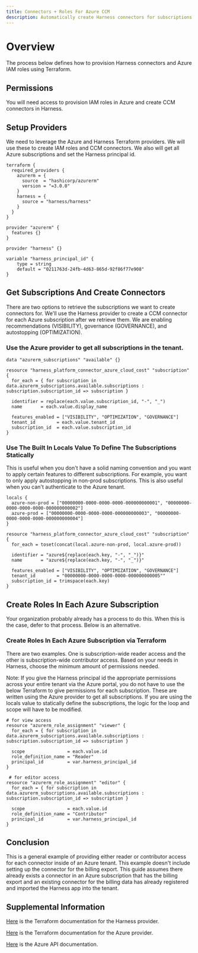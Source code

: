 ```yaml
---
title: Connectors + Roles For Azure CCM
description: Automatically create Harness connectors for subscriptions and IAM roles in each Azure subscription
---
```


# Overview

The process below defines how to provision Harness connectors and Azure IAM roles using Terraform.

## Permissions

You will need access to provision IAM roles in Azure and create CCM connectors in Harness.

## Setup Providers

We need to leverage the Azure and Harness Terraform providers. We will use these to create IAM roles and CCM connectors. We also will get all Azure subscriptions and set the Harness principal id.

```
terraform {
  required_providers {
    azurerm = {
      source  = "hashicorp/azurerm"
      version = "=3.0.0"
    }
    harness = {
      source = "harness/harness"
    }
  }
}

provider "azurerm" {
  features {}
}

provider "harness" {}

variable "harness_principal_id" {
    type = string
    default = "0211763d-24fb-4d63-865d-92f86f77e908"
}
```

## Get Subscriptions And Create Connectors

There are two options to retrieve the subscriptions we want to create connectors for.  We'll use the Harness provider to create a CCM connector for each Azure subscription after we retrieve them. We are enabling recommendations (VISIBILITY), governance (GOVERNANCE), and autostopping (OPTIMIZATION).

### Use the Azure provider to get all subscriptions in the tenant.

```
data "azurerm_subscriptions" "available" {}

resource "harness_platform_connector_azure_cloud_cost" "subscription" {
  for_each = { for subscription in data.azurerm_subscriptions.available.subscriptions : subscription.subscription_id => subscription }

  identifier = replace(each.value.subscription_id, "-", "_")
  name       = each.value.display_name
  
  features_enabled = ["VISIBILITY", "OPTIMIZATION", "GOVERNANCE"]
  tenant_id        = each.value.tenant_id
  subscription_id  = each.value.subscription_id
}
```

### Use The Built In Locals Value To Define The Subscriptions Statically
This is useful when you don't have a solid naming convention and you want to apply certain features to different subscriptions.  For example, you want to only apply autostopping in non-prod subscriptions.  This is also useful when you can't authenticate to the Azure tenant.

```
locals {
  azure-non-prod = ["00000000-0000-0000-0000-000000000001", "00000000-0000-0000-0000-000000000002"]
  azure-prod = ["00000000-0000-0000-0000-000000000003", "00000000-0000-0000-0000-000000000004"]
}

resource "harness_platform_connector_azure_cloud_cost" "subscription" {
  for_each = toset(concat(local.azure-non-prod, local.azure-prod))

  identifier = "azure${replace(each.key, "-", "_")}"
  name       = "azure${replace(each.key, "-", "_")}"
  
  features_enabled = ["VISIBILITY", "OPTIMIZATION", "GOVERNANCE"]
  tenant_id        = "00000000-0000-0000-0000-000000000005""
  subscription_id = trimspace(each.key)
}
```

## Create Roles In Each Azure Subscription
Your organization probably already has a process to do this.  When this is the case, defer to that process.  Below is an alternative.

### Create Roles In Each Azure Subscription via Terraform

There are two examples. One is subscription-wide reader access and the other is subscription-wide contributor access. Based on your needs in Harness, choose the minimum amount of permissions needed.

Note:  If you give the Harness principal id the appropriate permissions across your entire tenant via the Azure portal, you do not have to use the below Terraform to give permissions for each subscription.  These are written using the Azure provider to get all subscriptions.  If you are using the locals value to statically define the subscriptions, the logic for the loop and scope will have to be modified.

```
# for view access
resource "azurerm_role_assignment" "viewer" {
  for_each = { for subscription in data.azurerm_subscriptions.available.subscriptions : subscription.subscription_id => subscription }
  
  scope                = each.value.id
  role_definition_name = "Reader"
  principal_id         = var.harness_principal_id
}
  
 # for editor access
resource "azurerm_role_assignment" "editor" {
  for_each = { for subscription in data.azurerm_subscriptions.available.subscriptions : subscription.subscription_id => subscription }
  
  scope                = each.value.id
  role_definition_name = "Contributor"
  principal_id         = var.harness_principal_id
}
```

## Conclusion

This is a general example of providing either reader or contributor access for each connector inside of an Azure tenant. This example doesn't include setting up the connector for the billing export. This guide assumes there already exists a connector in an Azure subscription that has the billing export and an existing connector for the billing data has already registered and imported the Harness app into the tenant.

## Supplemental Information

[Here](https://registry.terraform.io/providers/harness/harness/latest/docs) is the Terraform documentation for the Harness provider.

[Here](https://registry.terraform.io/providers/hashicorp/azurerm/latest/docs) is the Terraform documentation for the Azure provider.

[Here](https://learn.microsoft.com/en-us/rest/api/azure/) is the Azure API documentation.
